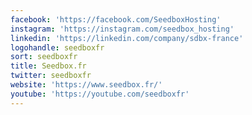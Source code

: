 ```yaml
---
facebook: 'https://facebook.com/SeedboxHosting'
instagram: 'https://instagram.com/seedbox_hosting'
linkedin: 'https://linkedin.com/company/sdbx-france'
logohandle: seedboxfr
sort: seedboxfr
title: Seedbox.fr
twitter: seedboxfr
website: 'https://www.seedbox.fr/'
youtube: 'https://youtube.com/seedboxfr'
---
```

